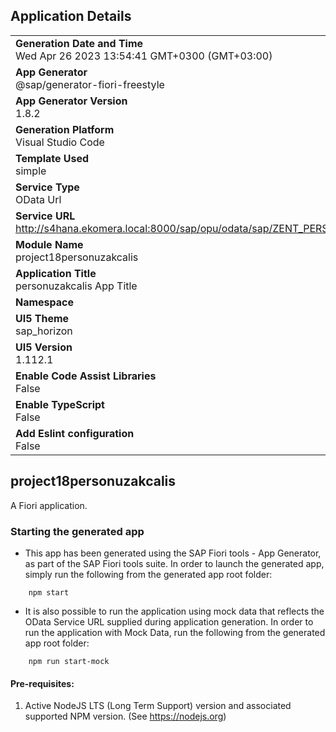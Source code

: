 ## Application Details
|               |
| ------------- |
|**Generation Date and Time**<br>Wed Apr 26 2023 13:54:41 GMT+0300 (GMT+03:00)|
|**App Generator**<br>@sap/generator-fiori-freestyle|
|**App Generator Version**<br>1.8.2|
|**Generation Platform**<br>Visual Studio Code|
|**Template Used**<br>simple|
|**Service Type**<br>OData Url|
|**Service URL**<br>http://s4hana.ekomera.local:8000/sap/opu/odata/sap/ZENT_PERS_UZAKTAN_CALIS_SRV/
|**Module Name**<br>project18personuzakcalis|
|**Application Title**<br>personuzakcalis App Title|
|**Namespace**<br>|
|**UI5 Theme**<br>sap_horizon|
|**UI5 Version**<br>1.112.1|
|**Enable Code Assist Libraries**<br>False|
|**Enable TypeScript**<br>False|
|**Add Eslint configuration**<br>False|

## project18personuzakcalis

A Fiori application.

### Starting the generated app

-   This app has been generated using the SAP Fiori tools - App Generator, as part of the SAP Fiori tools suite.  In order to launch the generated app, simply run the following from the generated app root folder:

```
    npm start
```

- It is also possible to run the application using mock data that reflects the OData Service URL supplied during application generation.  In order to run the application with Mock Data, run the following from the generated app root folder:

```
    npm run start-mock
```

#### Pre-requisites:

1. Active NodeJS LTS (Long Term Support) version and associated supported NPM version.  (See https://nodejs.org)


